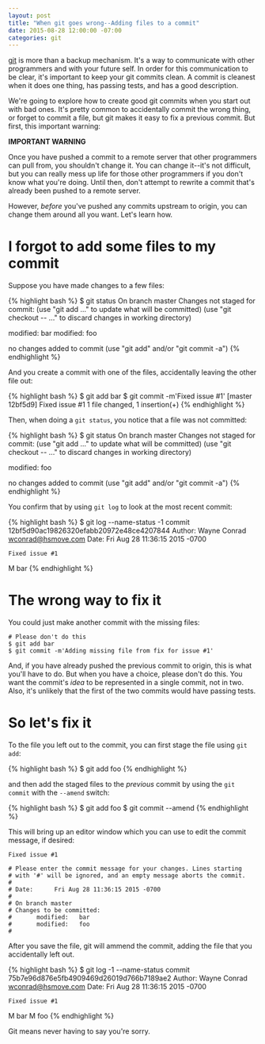 ```yaml
---
layout: post
title: "When git goes wrong--Adding files to a commit"
date: 2015-08-28 12:00:00 -07:00
categories: git
---
```


[git][1] is more than a backup mechanism.  It's a way to communicate
with other programmers and with your future self.  In order for this
communication to be clear, it's important to keep your git commits
clean.  A commit is cleanest when it does one thing, has passing
tests, and has a good description.

We're going to explore how to create good git commits when you start
out with bad ones.  It's pretty common to accidentally commit the
wrong thing, or forget to commit a file, but git makes it easy to fix
a previous commit.  But first, this important warning:

**IMPORTANT WARNING**

Once you have pushed a commit to a remote server that other
programmers can pull from, you shouldn't change it.  You can change
it--it's not difficult, but you can really mess up life for those
other programmers if you don't know what you're doing.  Until then,
don't attempt to rewrite a commit that's already been pushed to a
remote server.

However, _before_ you've pushed any commits upstream to origin, you
can change them around all you want.  Let's learn how.

# I forgot to add some files to my commit

Suppose you have made changes to a few files:

{% highlight bash %}
$ git status
On branch master
Changes not staged for commit:
(use "git add <file>..." to update what will be committed)
(use "git checkout -- <file>..." to discard changes in working directory)

modified:   bar
modified:   foo

no changes added to commit (use "git add" and/or "git commit -a")
{% endhighlight %}

And you create a commit with one of the files, accidentally leaving
the other file out:

{% highlight bash %}
$ git add bar
$ git commit -m'Fixed issue #1'
[master 12bf5d9] Fixed issue #1
1 file changed, 1 insertion(+)
{% endhighlight %}

Then, when doing a `git status`, you notice that a file was not
committed:

{% highlight bash %}
$ git status
On branch master
Changes not staged for commit:
(use "git add <file>..." to update what will be committed)
(use "git checkout -- <file>..." to discard changes in working directory)

modified:   foo

no changes added to commit (use "git add" and/or "git commit -a")
{% endhighlight %}

You confirm that by using `git log` to look at the most recent commit:

{% highlight bash %}
$ git log --name-status -1
commit 12bf5d90ac19826320efabb20972e48ce4207844
Author: Wayne Conrad <wconrad@hsmove.com>
Date:   Fri Aug 28 11:36:15 2015 -0700

    Fixed issue #1

M       bar
{% endhighlight %}

# The wrong way to fix it

You could just make another commit with the missing files:

    # Please don't do this
    $ git add bar
    $ git commit -m'Adding missing file from fix for issue #1'

And, if you have already pushed the previous commit to origin, this is
what you'll have to do.  But when you have a choice, please don't do
this.  You want the commit's _idea_ to be represented in a single
commit, not in two.  Also, it's unlikely that the first of the two
commits would have passing tests.

# So let's fix it

To the file you left out to the commit, you can first stage the file
using `git add`:

{% highlight bash %}
$ git add foo
{% endhighlight %}

and then add the staged files to the _previous_ commit by using the
`git commit` with the `--amend` switch:

{% highlight bash %}
$ git add foo
$ git commit --amend
{% endhighlight %}

This will bring up an editor window which you can use to edit the
commit message, if desired:

    Fixed issue #1
    
    # Please enter the commit message for your changes. Lines starting
    # with '#' will be ignored, and an empty message aborts the commit.
    #
    # Date:      Fri Aug 28 11:36:15 2015 -0700
    #
    # On branch master
    # Changes to be committed:
    #       modified:   bar
    #       modified:   foo
    #

After you save the file, git will ammend the commit, adding the file
that you accidentally left out.    

{% highlight bash %}
$ git log -1 --name-status
commit 75b7e96d876e5fb4909469d26019d766b7189ae2
Author: Wayne Conrad <wconrad@hsmove.com>
Date:   Fri Aug 28 11:36:15 2015 -0700

    Fixed issue #1

M       bar
M       foo
{% endhighlight %}

Git means never having to say you're sorry.

[1]: https://git-scm.com/
